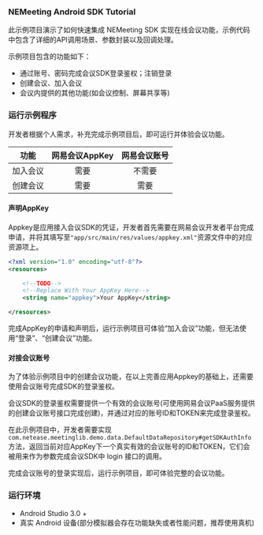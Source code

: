 
### NEMeeting Android SDK Tutorial

此示例项目演示了如何快速集成 NEMeeting SDK 实现在线会议功能，示例代码中包含了详细的API调用场景、参数封装以及回调处理。

示例项目包含的功能如下：

- 通过账号、密码完成会议SDK登录鉴权；注销登录
- 创建会议、加入会议
- 会议内提供的其他功能(如会议控制、屏幕共享等) 

### 运行示例程序

开发者根据个人需求，补充完成示例项目后，即可运行并体验会议功能。

|功能|网易会议AppKey|网易会议账号|
|:-:|:-:|:-:|
|加入会议|需要|不需要|
|创建会议|需要|需要|

#### 声明AppKey

Appkey是应用接入会议SDK的凭证，开发者首先需要在网易会议开发者平台完成申请，并将其填写至`"app/src/main/res/values/appkey.xml"`资源文件中的对应资源项上。

```xml
<?xml version="1.0" encoding="utf-8"?>
<resources>

    <!--TODO-->
    <!--Replace With Your AppKey Here-->
    <string name="appkey">Your AppKey</string>

</resources>
```

完成AppKey的申请和声明后，运行示例项目可体验“加入会议”功能，但无法使用“登录”、“创建会议”功能。

#### 对接会议账号

为了体验示例项目中的创建会议功能，在以上完善应用Appkey的基础上，还需要使用会议账号完成SDK的登录鉴权。

会议SDK的登录鉴权需要提供一个有效的会议账号(可使用网易会议PaaS服务提供的创建会议账号接口完成创建)，并通过对应的账号ID和TOKEN来完成登录鉴权。

在此示例项目中，开发者需要实现`com.netease.meetinglib.demo.data.DefaultDataRepository#getSDKAuthInfo`方法，返回当前对应AppKey下一个真实有效的会议账号的ID和TOKEN，它们会被用来作为参数完成会议SDK中 login 接口的调用。

完成会议账号的登录实现后，运行示例项目，即可体验完整的会议功能。

### 运行环境

- Android Studio 3.0 +
- 真实 Android 设备(部分模拟器会存在功能缺失或者性能问题，推荐使用真机)




